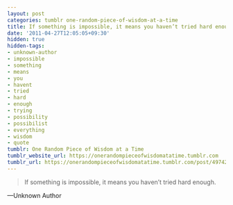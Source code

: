 ```yaml
---
layout: post
categories: tumblr one-random-piece-of-wisdom-at-a-time
title: If something is impossible, it means you haven’t tried hard enough.
date: '2011-04-27T12:05:05+09:30'
hidden: true
hidden-tags:
- unknown-author
- impossible
- something
- means
- you
- havent
- tried
- hard
- enough
- trying
- possibility
- possibilist
- everything
- wisdom
- quote
tumblr: One Random Piece of Wisdom at a Time
tumblr_website_url: https://onerandompieceofwisdomatatime.tumblr.com
tumblr_url: https://onerandompieceofwisdomatatime.tumblr.com/post/4974263216/if-something-is-impossible-it-means-you-havent
---
```

> If something is impossible, it means you haven’t tried hard enough.

—Unknown Author
